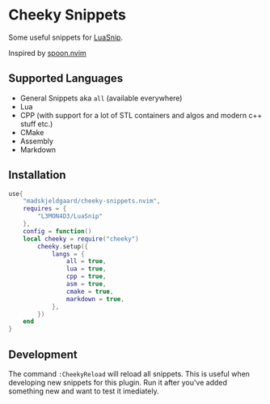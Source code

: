 # Cheeky Snippets

Some useful snippets for [LuaSnip](https://github.com/L3MON4D3/LuaSnip).

Inspired by [spoon.nvim](https://github.com/utilyre/spoon.nvim)

## Supported Languages

* General Snippets aka `all` (available everywhere)
* Lua
* CPP (with support for a lot of STL containers and algos and modern c++ stuff etc.)
* CMake
* Assembly
* Markdown

## Installation

```lua
use{
	"madskjeldgaard/cheeky-snippets.nvim",
	requires = {
		"L3MON4D3/LuaSnip"
	},
	config = function()
	local cheeky = require("cheeky")
		cheeky.setup({
			langs = {
				all = true,
				lua = true,
				cpp = true,
				asm = true,
				cmake = true,
				markdown = true,
			},
		})			
	end
}
```

## Development

The command `:CheekyReload` will reload all snippets. This is useful when developing new snippets for this plugin. Run it after you've added something new and want to test it imediately.
